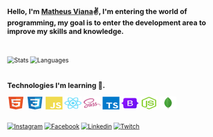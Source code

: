 ### Hello, I'm <a href="https://www.linkedin.com/in/matheus-viana-3149a81b0/"> Matheus Viana</a>✌️, I'm entering the world of programming, my goal is to enter the development area to improve my skills and knowledge.

##

<div style="display: inline_block"><br>
<img height="180em" align="center" alt="Stats" src="https://github-readme-stats.vercel.app/api?username=Vianahdev&show_icons=true&theme=dracula&count_private=true" />
<img height="180em" align="center" alt="Languages" src="https://github-readme-stats.vercel.app/api/top-langs/?username=Vianahdev&layout=compact&theme=dracula&count_private=true" />
</div><br>

### Technologies I'm learning 📝.

<div style="display: inline_block">
  <img align="center" alt="Vianah-HTML" height="30" width="40" src="https://raw.githubusercontent.com/devicons/devicon/master/icons/html5/html5-original.svg">
  <img align="center" alt="Vianah-CSS" height="30" width="40" src="https://raw.githubusercontent.com/devicons/devicon/master/icons/css3/css3-original.svg">
  <img align="center" alt="Vianah-JS" height="30" width="40" src="https://raw.githubusercontent.com/devicons/devicon/master/icons/javascript/javascript-plain.svg">
  <img align="center" alt="Vianah-React" height="30" width="40" src="https://raw.githubusercontent.com/devicons/devicon/master/icons/react/react-original.svg">
  <img align="center" alt="Vianah-sass" height="30" width="40" src="https://raw.githubusercontent.com/devicons/devicon/master/icons/sass/sass-original.svg">
  <img align="center" alt="Vianah-typescript" height="30" width="40" src="https://raw.githubusercontent.com/devicons/devicon/master/icons/typescript/typescript-original.svg">
  <img align="center" alt="Vianah-bootstrap" height="30" width="40" src="https://raw.githubusercontent.com/devicons/devicon/master/icons/bootstrap/bootstrap-original.svg">
  <img align="center" alt="Vianah-Nodejs" height="30" width="40" src="https://raw.githubusercontent.com/devicons/devicon/master/icons/nodejs/nodejs-original.svg">
  <img align="center" alt="Vianah-bootstrap" height="30" width="40" src="https://raw.githubusercontent.com/devicons/devicon/master/icons/mongodb/mongodb-original.svg">
</div>

##

[![Instagram](https://img.shields.io/badge/Instagram-E4405F?style=for-the-badge&logo=instagram&logoColor=white)](https://www.instagram.com/mviannah/)
[![Facebook](https://img.shields.io/badge/Facebook-1877F2?style=for-the-badge&logo=facebook&logoColor=white)](https://www.facebook.com/mathues.viana)
[![Linkedin](https://img.shields.io/badge/LinkedIn-0077B5?style=for-the-badge&logo=linkedin&logoColor=white)](https://www.linkedin.com/in/matheus-viana-3149a81b0/)
[![Twitch](https://img.shields.io/badge/Twitch-9146FF?style=for-the-badge&logo=twitch&logoColor=white)](https://www.twitch.tv/supre3m0)

